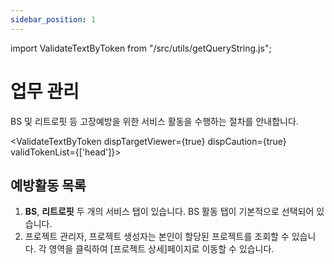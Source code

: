 ```yaml
---
sidebar_position: 1
---
```


import ValidateTextByToken from "/src/utils/getQueryString.js";

# 업무 관리

BS 및 리트로핏 등 고장예방을 위한 서비스 활동을 수행하는 절차를 안내합니다.

<ValidateTextByToken dispTargetViewer={true} dispCaution={true} validTokenList={['head']}>

## 예방활동 목록
 

1. **BS**, **리트로핏** 두 개의 서비스 탭이 있습니다. BS 활동 탭이 기본적으로 선택되어 있습니다.
1. 프로젝트 관리자, 프로젝트 생성자는 본인이 할당된 프로젝트를 조회할 수 있습니다. 각 영역을 클릭하여 [프로젝트 상세]페이지로 이동할 수 있습니다.

</ValidateTextByToken>
